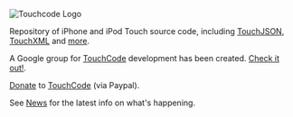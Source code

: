 ![Touchcode Logo][LOGO]

Repository of iPhone and iPod Touch source code, including [TouchJSON][TouchJSON], [TouchXML][TouchXML] and [more][More].

A Google group for [TouchCode][TouchCode] development has been created. [Check it out!][Group].

[Donate][Donate] to [TouchCode][TouchCode] (via Paypal).

See [News][News] for the latest info on what's happening.

[LOGO]: http://touchcode.googlecode.com/svn/wiki/touchcode_logo_1.png
[News]: http://code.google.com/p/touchcode/wiki/News
[TouchJSON]: http://code.google.com/p/touchcode/wiki/TouchJSON
[TouchXML]: http://code.google.com/p/touchcode/wiki/TouchXML
[TouchCode]: http://touchcode.com
[Group]: http://groups.google.com/group/touchcode-dev
[More]: http://code.google.com/p/touchcode/w/list
[Donate]: http://toxicsoftware.com/touchcodedonate/
